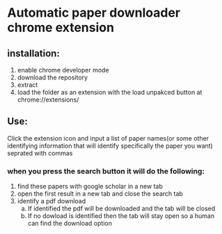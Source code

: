 # Automatic paper downloader chrome extension

## installation: 
1. enable chrome developer mode 
2. download the repository
3. extract
4. load the folder as an extension with the load unpakced button at chrome://extensions/

## Use:
Click the extension icon and input a list of paper names(or some other identifying information that will identify specifically the paper you want) seprated with commas

### when you press the search button it will do the following:
1. find these papers with google scholar in a new tab
2. open the first result in a new tab and close the search tab
3. identify a pdf download
    <ol type="a">
    <li>If identified the pdf will be downloaded and the tab will be closed</li>
    <li>If no dowload is identified then the tab will stay open so a human can find the download option</li>
    </ol>